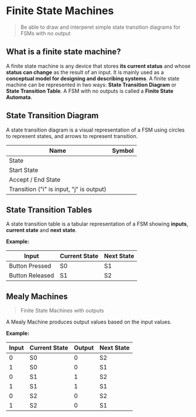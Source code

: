 # Finite State Machines

> Be able to draw and interperet simple state transition diagrams for FSMs with no output

## What is a finite state machine?

A finite state machine is any device that stores **its current status** and whose **status can change** as the result of an input. 
It is mainly used as a **conceptual model for designing and describing systems**. A finite state machine can be represented in two ways: **State Transition Diagram** or **State Transition Table**. A FSM with no outputs is called a **Finite State Automata**.

## State Transition Diagram

A state transition diagram is a visual representation of a FSM using circles to represent states, and arrows to represent transition.

| Name | Symbol |
|------|--------|
| State | |
| Start State | |
| Accept / End State | |
| Transition ("i" is input, "j" is output) | |

## State Transition Tables

A state transition table is a tabular representation of a FSM showing **inputs**, **current state** and **next state**.

**Example:**

| Input | Current State | Next State |
|-------|---------------|------------|
| Button Pressed | S0 | S1 |
| Button Released | S1 | S2 |

## Mealy Machines

> Finite State Machines with outputs

A Mealy Machine produces output values based on the input values.

**Example:**

| Input | Current State | Output | Next State |
|-------|---------------|--------|------------|
| 0 | S0 | 0 | S2 |
| 1 | S0 | 0 | S1 |
| 0 | S1 | 1 | S2 |
| 1 | S1 | 1 | S1 |
| 0 | S2 | 0 | S2 |
| 1 | S2 | 0 | S1 |
